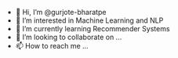 - 👋 Hi, I’m @gurjote-bharatpe
- 👀 I’m interested in Machine Learning and NLP
- 🌱 I’m currently learning Recommender Systems
- 💞️ I’m looking to collaborate on ...
- 📫 How to reach me ...

<!---
gurjote-bharatpe/gurjote-bharatpe is a ✨ special ✨ repository because its `README.md` (this file) appears on your GitHub profile.
You can click the Preview link to take a look at your changes.
--->
